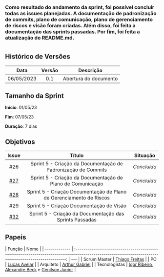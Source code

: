 ### Como resultado do andamento da sprint, foi possível concluir todas as issues planejadas. A documentação de padronização de commits, plano de comunicação, plano de gerenciamento de riscos e visão foram criadas. Além disso, foi feita a documentação das sprints passadas. Por fim, foi feita a atualização do README.md.

#

## Histórico de Versões

|    Data    | Versão |       Descrição       |
| :--------: | :----: | :-------------------: |
| 06/05/2023 |  0.1   | Abertura do documento |

## Tamanho da Sprint

**Início**: 01/05/23

**Fim**: 07/05/23

**Duração**: 7 dias

## Objetivos

|                             Issue                              |                               Título                                |  Situação   |
| :------------------------------------------------------------: | :-----------------------------------------------------------------: | :---------: |
| [#26](https://github.com/fga-eps-mds/2023.1-GuiaUnB/issues/26) |    Sprint 5 - Criação da Documentação de Padronização de Commits    | _Concluída_ |
| [#27](https://github.com/fga-eps-mds/2023.1-GuiaUnB/issues/27) |     Sprint 5 - Criação da Documentação de Plano de Comunicação      | _Concluída_ |
| [#28](https://github.com/fga-eps-mds/2023.1-GuiaUnB/issues/28) | Sprint 5 - Criação Documentação de Plano de Gerenciamento de Riscos | _Concluída_ |
| [#29](https://github.com/fga-eps-mds/2023.1-GuiaUnB/issues/29) |              Sprint 5 - Criação Documentação de Visão               | _Concluída_ |
| [#32](https://github.com/fga-eps-mds/2023.1-GuiaUnB/issues/32) |       Sprint 5 - Criação da Documentação das Sprints Passadas       | _Concluída_ |

## Papeis

| Função        |                                                                           Nome                                                                            |
| ------------- | :-------------------------------------------------------------------------------------------------------------------------------------------------------: | --- |
| Scrum Master  |                                                    [Thiago Freitas](https://github.com/thiagorfreitas)                                                    |
| PO            |                                                    [Lucas Avelar](https://github.com/LucasAvelar2711)                                                     |
| Arquiteto     |                                                    [Arthur Gabriel](https://github.com/ArthurGabrieel)                                                    |
| Tecnologistas | [Igor Ribeiro](https://github.com/igor-ribeir0), [Alexandre Beck](https://github.com/zzzBECK) e [Genilson Junior](https://github.com/GenilsonJrs) |
